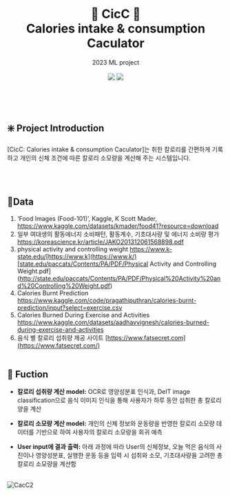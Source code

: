
<div align="center">

# 🍕 CicC 🍕 </br> Calories intake & consumption Caculator
2023 ML project<br><br>
<img src="https://img.shields.io/badge/lanaguage-python-8A2BE2&logo=#512BD4"/>
<img src="https://img.shields.io/badge/using-Colab-8A2BE2"/>

<div align="left">
  
<br><br><br>  
## ❇️ Project Introduction

[CicC: Calories intake & consumption Caculator]는 취한 칼로리를 간편하게 기록하고 개인의 신체 조건에 따른 칼로리
소모량을 계산해 주는 시스템입니다.
<br><br><br><br>

## 📑Data
1. ‘Food Images (Food-101)’, Kaggle, K Scott Mader,
https://www.kaggle.com/datasets/kmader/food41?resource=download
2. 일부 여대생의 활동에너지 소비패턴, 활동계수, 기초대사량 및 에너지 소비량 평가
https://koreascience.kr/article/JAKO201312061568898.pdf
3. physical activity and controlling weight
https://www.k-state.edu/[https://www.k](https://www.k/)[state.edu/paccats/Contents/PA/PDF/Physical Activity and Controlling Weight.pdf](http://state.edu/paccats/Contents/PA/PDF/Physical%20Activity%20and%20Controlling%20Weight.pdf)
4. Calories Burnt Prediction
https://www.kaggle.com/code/pragathiputhran/calories-burnt-prediction/input?select=exercise.csv
5. Calories Burned During Exercise and Activities
https://www.kaggle.com/datasets/aadhavvignesh/calories-burned-during-exercise-and-activities
6. 음식 별 칼로리 섭취량 제공 사이트
[https://www.fatsecret.com](https://www.fatsecret.com/)
<br><br>

## 🔨 Fuction 
- **칼로리 섭취량 계산 model:** OCR로 영양성분표 인식과, DeIT image classification으로 음식 이미지 인식을 통해 사용자가 하루 동안 섭취한 총 칼로리양을 계산

- **칼로리 소모량 계산 model:** 개인의 신체 정보와 운동량을 반영한 칼로리 소모량 데이터를 기반으로 하여 사용자의 칼로리 소모량을 회귀 예측

- **User input에 결과 출력:** 아래 과정에 따라 User의 신체정보, 오늘 먹은 음식의 사진이나 영양성분표, 실행한 운동 등을 입력 시 섭취와 소모, 기초대사량을 고려한 총 칼로리 소모량을 계산함
<br><br>

![CacC2](https://github.com/soseongha/CicC-Calories_intake_consumption_Caculator/assets/79681915/9a710840-6a84-46ab-98dd-3e4b72b09e1b)

